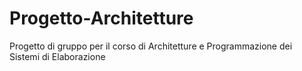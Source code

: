 # Progetto-Architetture
Progetto di gruppo per il corso di Architetture e Programmazione dei Sistemi di Elaborazione
